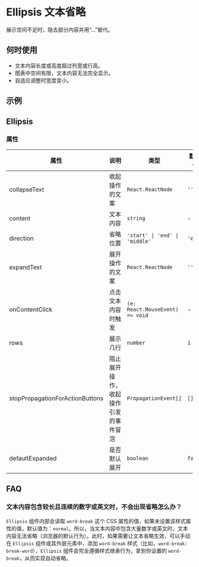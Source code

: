 # Ellipsis 文本省略

展示空间不足时，隐去部分内容并用“...”替代。

## 何时使用

- 文本内容长度或高度超过列宽或行高。
- 图表中空间有限，文本内容无法完全显示。
- 自适应调整时宽度变小。

## 示例

<code src="./demos/demo1.tsx"></code>

## Ellipsis

### 属性

| 属性                            | 说明                                 | 类型                            | 默认值  |
| ------------------------------- | ------------------------------------ | ------------------------------- | ------- |
| collapseText                    | 收起操作的文案                       | `React.ReactNode`               | `''`    |
| content                         | 文本内容                             | `string`                        | -       |
| direction                       | 省略位置                             | `'start' \| 'end' \| 'middle'`  | `'end'` |
| expandText                      | 展开操作的文案                       | `React.ReactNode`               | `''`    |
| onContentClick                  | 点击文本内容时触发                   | `(e: React.MouseEvent) => void` | -       |
| rows                            | 展示几行                             | `number`                        | `1`     |
| stopPropagationForActionButtons | 阻止展开操作，收起操作引发的事件冒泡 | `PropagationEvent[]`            | `[]`    |
| defaultExpanded                 | 是否默认展开                         | `boolean`                       | `false` |

## FAQ

### 文本内容包含较长且连续的数字或英文时，不会出现省略怎么办？

`Ellipsis` 组件内部会读取 `word-break` 这个 CSS 属性的值，如果未设置该样式属性的值，默认值为：`normal`。所以，当文本内容中包含大量数字或英文时，文本内容无法省略（浏览器的默认行为）。此时，如果需要让文本省略生效，可以手动在 `Ellipsis` 组件或其外层元素中，添加 `word-break` 样式（比如，`word-break: break-word`），`Ellipsis` 组件会完全遵循样式继承行为，拿到你设置的 `word-break`，从而实现自动省略。
